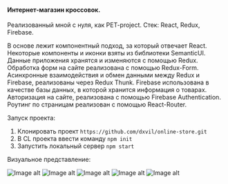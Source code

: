 #### Интернет-магазин кроссовок.

Реализованный мной с нуля, как PET-project. 
Стек: React, Redux, Firebase.

В основе лежит компонентный подход, за который отвечает React. Некоторые компоненты и иконки взяты из библиотеки SemanticUI. 
Данные приложения хранятся и изменяются с помощью Redux. Обработка форм на сайте реализована с помощью Redux-Form. Асинхронные взаимодействия и обмен данными между Redux и Firebase, реализованы через Redux Thunk.
Firebase использована в качестве базы данных, в которой хранится информация о товарах. Авторизация на сайте, реализована с помощью Firebase Authentication. 
Роутинг по страницам реализован с помощью React-Router.

Запуск проекта: 

1. Клонировать проект
`https://github.com/dxvil/online-store.git`
2. В CL проекта ввести команду 
`npm init`
3. Запустить локальный сервер
`npm start`
 
Визуальное представление: 

![Image alt](https://github.com/dxvil/online-store/blob/master/presentation/1.png)
![Image alt](https://github.com/dxvil/online-store/blob/master/presentation/2.png)
![Image alt](https://github.com/dxvil/online-store/blob/master/presentation/3.png)
![Image alt](https://github.com/dxvil/online-store/blob/master/presentation/4.png)
![Image alt](https://github.com/dxvil/online-store/blob/master/presentation/5.png)
